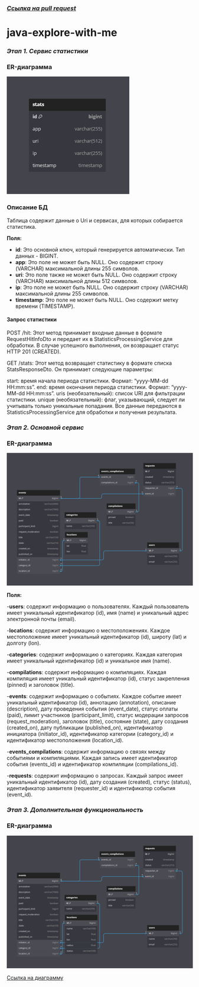### _[Ссылка на pull request](https://github.com/MikeTheNuby/java-explore-with-me/pull/5)_

# java-explore-with-me
### _Этап 1. Сервис статистики_
### ER-диаграмма

<img alt = "ER-диаграмма" src = "stats-service/service/src/main/resources/er-diagram.png">


### Описание БД
Таблица содержит данные о Uri и сервисах, для которых собирается статистика.

**Поля:**

- **id**: Это основной ключ, который генерируется автоматически. Тип данных - BIGINT.
- **app**: Это поле не может быть NULL. Оно содержит строку (VARCHAR) максимальной длины 255 символов.
- **uri**: Это поле также не может быть NULL. Оно содержит строку (VARCHAR) максимальной длины 512 символов.
- **ip**: Это поле не может быть NULL. Оно содержит строку (VARCHAR) максимальной длины 255 символов.
- **timestamp**: Это поле не может быть NULL. Оно содержит метку времени (TIMESTAMP).

#### Запрос статистики
POST /hit: Этот метод принимает входные данные в формате RequestHitInfoDto и передает их в StatisticsProcessingService для обработки. В случае успешного выполнения, он возвращает статус HTTP 201 (CREATED).

GET /stats: Этот метод возвращает статистику в формате списка StatsResponseDto. Он принимает следующие параметры:

start: время начала периода статистики. Формат: “yyyy-MM-dd HH:mm:ss”.
end: время окончания периода статистики. Формат: “yyyy-MM-dd HH:mm:ss”.
uris (необязательный): список URI для фильтрации статистики.
unique (необязательный): флаг, указывающий, следует ли учитывать только уникальные попадания.
Все данные передаются в StatisticsProcessingService для обработки и получения результата.

### _Этап 2. Основной сервис_
### ER-диаграмма
<img alt = "ER-диаграмма" src = "main-service/src/main/resources/er-diagram.png">


**Поля:**

-**users**: содержит информацию о пользователях. Каждый пользователь имеет 
уникальный идентификатор (id), имя (name) и уникальный адрес электронной почты (email).

-**locations**: содержит информацию о местоположениях. Каждое местоположение имеет 
уникальный идентификатор (id), широту (lat) и долготу (lon).

-**categories**: содержит информацию о категориях. Каждая категория имеет уникальный 
идентификатор (id) и уникальное имя (name).

-**compilations**: содержит информацию о компиляциях. Каждая компиляция имеет 
уникальный идентификатор (id), статус закрепления (pinned) и заголовок (title).

-**events**: содержит информацию о событиях. Каждое событие имеет уникальный 
идентификатор (id), аннотацию (annotation), описание (description), дату проведения события (event_date), статус оплаты (paid), лимит участников (participant_limit), статус модерации запросов (request_moderation), заголовок (title), состояние (state), дату создания (created_on), дату публикации (published_on), идентификатор инициатора (initiator_id), идентификатор категории (category_id) и идентификатор местоположения (location_id).

-**events_compilations**: содержит информацию о связях между событиями и 
компиляциями. Каждая запись имеет идентификатор события (events_id) и идентификатор компиляции (compilations_id).

-**requests**: содержит информацию о запросах. Каждый запрос имеет уникальный 
идентификатор (id), дату создания (created), статус (status), идентификатор заявителя (requester_id) и идентификатор события (event_id).

### _Этап 3. Дополнительная функциональность_
### ER-диаграмма

<img alt = "ER-диаграмма" src = "stats-service/service/src/main/resources/er-diagram_adv.png">

[Ссылка на диаграмму](https://dbdiagram.io/d/64fa0aea02bd1c4a5e2a64d2)